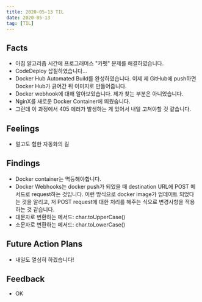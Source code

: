 ```yaml
---
title: 2020-05-13 TIL
date: 2020-05-13
tag: [TIL]
---
```


## Facts

- 아침 알고리즘 시간에 프로그래머스 "카펫" 문제를 해결하였습니다.
- CodeDeploy 삽질하였습니다...
- Docker Hub Automated Build를 완성하였습니다. 이제 제 GitHub에 push하면 Docker Hub가 긁어간 뒤 이미지로 만들어줍니다.
- Docker webhook에 대해 알아보았습니다. 제가 찾는 부분은 아니었습니다.
- NginX를 새로운 Docker Container에 띄웠습니다.
- 그런데 이 과정에서 405 에러가 발생하는 게 있어서 내일 고쳐야할 것 같습니다.

## Feelings

- 멀고도 험한 자동화의 길

## Findings

- Docker container는 멱등해야합니다.
- Docker Webhooks는 docker push가 되었을 때 destination URL에 POST 메서드로 request하는 것입니다. 이런 방식으로 docker image가 업데이트 되었다는 것을 알리고, 저 POST request에 대한 처리를 해주는 식으로 변경사항을 적용하는 것 같습니다.
- 대문자로 변환하는 메서드: char.toUpperCase()
- 소문자로 변환하는 메서드: char.toLowerCase()

## Future Action Plans

- 내일도 열심히 하겠습니다!

## Feedback

- OK
